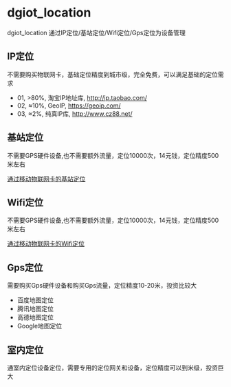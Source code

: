 # dgiot_location
 dgiot_location 通过IP定位/基站定位/Wifi定位/Gps定位为设备管理
 
## IP定位
不需要购买物联网卡，基础定位精度到城市级，完全免费，可以满足基础的定位需求
+ 01, >80%, 淘宝IP地址库, http://ip.taobao.com/
+ 02, ≈10%, GeoIP, https://geoip.com/
+ 03, ≈2%, 纯真IP库, http://www.cz88.net/

## 基站定位
不需要GPS硬件设备,也不需要额外流量，定位10000次，14元钱，定位精度500米左右

 [通过移动物联网卡的基站定位](https://open.iot.10086.cn/develop/expense/lbs/#/pathpay/pathpay)

## Wifi定位
不需要GPS硬件设备,也不需要额外流量，定位10000次，14元钱，定位精度500米左右

 [通过移动物联网卡的Wifi定位](https://open.iot.10086.cn/develop/expense/lbs/#/pathpay/pathpay)

## Gps定位
需要购买Gps硬件设备和购买Gps流量，定位精度10-20米，投资比较大
+ 百度地图定位
+ 腾讯地图定位
+ 高德地图定位
+ Google地图定位

## 室内定位
 通室内定位设备定位，需要专用的定位网关和设备，定位精度可以到米级，投资巨大

